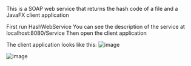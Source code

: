 This is a SOAP web service that returns the hash code of a file and a JavaFX client application

First run HashWebService
You can see the description of the service at localhost:8080/Service
Then open the client application


The client application looks like this:
![image](https://user-images.githubusercontent.com/70478590/209511433-4c15db84-7e38-4196-be02-1396a2be14df.png)


![image](https://user-images.githubusercontent.com/70478590/209511857-d6489a62-35f4-4b80-aff8-c0309f3f114d.png)
